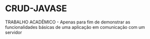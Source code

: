 # CRUD-JAVASE
TRABALHO ACADÊMICO - Apenas para fim de demonstrar as funcionalidades básicas de uma aplicação em comunicação com um servidor
